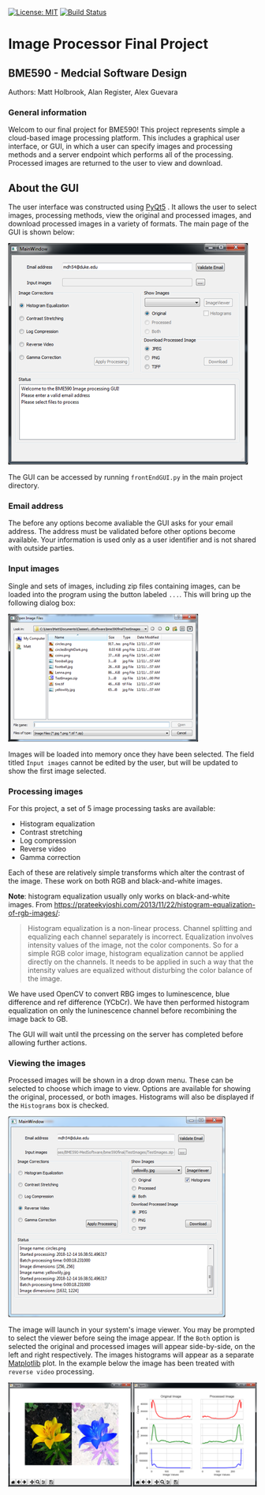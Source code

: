 [![License: MIT](https://img.shields.io/badge/License-MIT-yellow.svg)](https://opensource.org/licenses/MIT)
[![Build Status](https://travis-ci.com/mdholbrook/bme590final.svg?branch=master)](https://travis-ci.com/mdholbrook/bme590final)

# Image Processor Final Project
## BME590 - Medcial Software Design
Authors: Matt Holbrook, Alan Register, Alex Guevara

### General information
Welcom to our final project for BME590! This project represents simple a 
cloud-based image processing platform. This 
includes a graphical user interface, or GUI, in which a user can specify 
images and processing methods and a server endpoint which performs all of the 
processing. Processed images are returned to the user to view and download.

## About the GUI
The user interface was constructed using [PyQt5](https://www.riverbankcomputing.com/software/pyqt/intro)
. It allows the user to select images, processing methods, view the original 
and processed images, and download processed images in a variety of 
formats. The main page of the GUI is shown below:

![GUI interface](ProjectIms/GUI.png)

The GUI can be accessed by running `frontEndGUI.py` in the main project 
directory.

### Email address
The before any options become avaliable the GUI asks for your email address. 
The address must be validated before other options become available. Your 
information is used only as a user identifier and is not shared with outside 
parties.

### Input images
Single and sets of images, including zip files containing images, can be 
loaded into the program using the button labeled `...`. This will bring up 
the following dialog box:

![load image dialog](ProjectIms/open_im.png)

Images will be loaded into memory once they have been selected. The field 
titled `Input images` cannot be edited by the user, but will be updated to show 
the first image selected.

### Processing images
For this project, a set of 5 image processing tasks are available:
* Histogram equalization
* Contrast stretching
* Log compression
* Reverse video
* Gamma correction

Each of these are relatively simple transforms which alter the contrast of 
the image. These work on both RGB and black-and-white images.

__Note__: histogram equalization usually only works on black-and-white 
images. From https://prateekvjoshi.com/2013/11/22/histogram-equalization-of-rgb-images/:

>Histogram equalization is a non-linear process. Channel splitting and equalizing each channel separately is incorrect. Equalization involves intensity values of the image, not the color components. So for a simple RGB color image, histogram equalization cannot be applied directly on the channels. It needs to be applied in such a way that the intensity values are equalized without disturbing the color balance of the image.

We have used OpenCV to convert RBG imges to luminescence, blue difference and
 ref difference (YCbCr). We have then performed histogram equalization on 
 only the luninescence channel before recombining the image back to GB.
 
 The GUI will wait until the prcessing on the server has completed before 
 allowing further actions.
 
 ### Viewing the images
 Processed images will be shown in a drop down menu. These can be selected to
  choose which image to view. Options are available for showing the original,
   processed, or both images. Histograms will also be displayed if the 
   `Histograms` box is checked.

![GUI after processing](ProjectIms/gui_ims.png)

The image will launch in your system's image viewer. You may be prompted to 
select the viewer before seing the image appear. If the `Both` option is 
selected the original and processed images will appear side-by-side, on the 
left and right respectively. The images histograms will appear as a separate 
[Matplotlib](https://matplotlib.org/) plot. In the example below the image 
has been treated with `reverse video` processing.

![Original and processed images](ProjectIms/lilly_hist.png)

